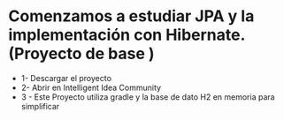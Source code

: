 # Comenzamos a estudiar JPA y la implementación con Hibernate. (Proyecto de base )
- 1- Descargar el proyecto
- 2- Abrir en Intelligent Idea Community
- 3 - Este Proyecto utiliza gradle y la base de dato H2 en memoria para simplificar
